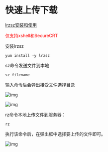 # 快速上传下载

[lrzsz安装和使用](https://www.jianshu.com/p/2dc7363b8dfa)

<span style="color:red">仅支持xshell和SecureCRT</span>

安装lrzsz

`yum install -y lrzsz`

sz命令发送文件到本地

`sz filename`

输入命令后会弹出接受文件选择目录

![img](https://upload-images.jianshu.io/upload_images/7100414-a27d44b5ca72a614.png?imageMogr2/auto-orient/strip|imageView2/2/w/533/format/webp)

![img](https://upload-images.jianshu.io/upload_images/7100414-10581f049a6c28c0.png?imageMogr2/auto-orient/strip|imageView2/2/w/360/format/webp)

rz命令本地上传文件到服务器：

`rz`

执行该命令后，在弹出框中选择要上传的文件即可。

![img](https://upload-images.jianshu.io/upload_images/7100414-3c34c04f063aba9a.png?imageMogr2/auto-orient/strip|imageView2/2/w/568/format/webp)